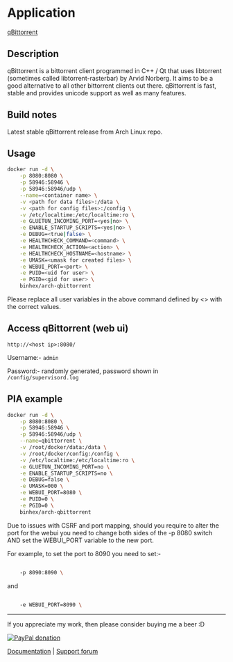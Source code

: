 # Application

<!-- markdownlint-disable MD033 -->
[qBittorrent](https://www.qbittorrent.org/)

## Description

qBittorrent is a bittorrent client programmed in C++ / Qt that uses libtorrent
(sometimes called libtorrent-rasterbar) by Arvid Norberg. It aims to be a good
alternative to all other bittorrent clients out there. qBittorrent is fast,
stable and provides unicode support as well as many features.

## Build notes

Latest stable qBittorrent release from Arch Linux repo.

## Usage

```bash
docker run -d \
    -p 8080:8080 \
    -p 58946:58946 \
    -p 58946:58946/udp \
    --name=<container name> \
    -v <path for data files>:/data \
    -v <path for config files>:/config \
    -v /etc/localtime:/etc/localtime:ro \
    -e GLUETUN_INCOMING_PORT=<yes|no> \
    -e ENABLE_STARTUP_SCRIPTS=<yes|no> \
    -e DEBUG=<true|false> \
    -e HEALTHCHECK_COMMAND=<command> \
    -e HEALTHCHECK_ACTION=<action> \
    -e HEALTHCHECK_HOSTNAME=<hostname> \
    -e UMASK=<umask for created files> \
    -e WEBUI_PORT=<port> \
    -e PUID=<uid for user> \
    -e PGID=<gid for user> \
    binhex/arch-qbittorrent
```

Please replace all user variables in the above command defined by <> with the
correct values.

## Access qBittorrent (web ui)

`http://<host ip>:8080/`

Username:- `admin`

Password:- randomly generated, password shown in `/config/supervisord.log`

## PIA example

```bash
docker run -d \
    -p 8080:8080 \
    -p 58946:58946 \
    -p 58946:58946/udp \
    --name=qbittorrent \
    -v /root/docker/data:/data \
    -v /root/docker/config:/config \
    -v /etc/localtime:/etc/localtime:ro \
    -e GLUETUN_INCOMING_PORT=no \
    -e ENABLE_STARTUP_SCRIPTS=no \
    -e DEBUG=false \
    -e UMASK=000 \
    -e WEBUI_PORT=8080 \
    -e PUID=0 \
    -e PGID=0 \
    binhex/arch-qbittorrent
```

Due to issues with CSRF and port mapping, should you require to alter the port
for the webui you need to change both sides of the -p 8080 switch AND set the
WEBUI_PORT variable to the new port.

For example, to set the port to 8090 you need to set:-

```bash

    -p 8090:8090 \
```

and

```bash

    -e WEBUI_PORT=8090 \
```

---

If you appreciate my work, then please consider buying me a beer  :D

[![PayPal donation](https://www.paypal.com/en_US/i/btn/btn_donate_SM.gif)](https://www.paypal.com/cgi-bin/webscr?cmd=_s-xclick&hosted_button_id=MM5E27UX6AUU4)

[Documentation](https://github.com/binhex/documentation) | [Support forum](https://forums.unraid.net/topic/75539-support-binhex-qbittorrentvpn/)
